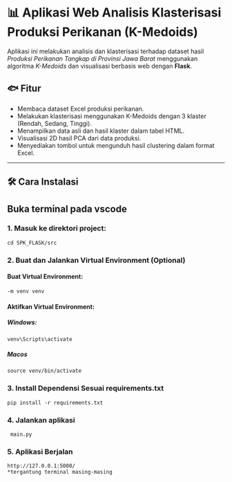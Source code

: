 # 📊 Aplikasi Web Analisis Klasterisasi Produksi Perikanan (K-Medoids)

Aplikasi ini melakukan analisis dan klasterisasi terhadap dataset hasil _Produksi Perikanan Tangkap di Provinsi Jawa Barat_ menggunakan algoritma _K-Medoids_ dan visualisasi berbasis web dengan **Flask**.

## 🐟 Fitur

- Membaca dataset Excel produksi perikanan.
- Melakukan klasterisasi menggunakan K-Medoids dengan 3 klaster (Rendah, Sedang, Tinggi).
- Menampilkan data asli dan hasil klaster dalam tabel HTML.
- Visualisasi 2D hasil PCA dari data produksi.
- Menyediakan tombol untuk mengunduh hasil clustering dalam format Excel.

---

## 🛠️ Cara Instalasi

## Buka terminal pada vscode

### 1. Masuk ke direktori project:

    cd SPK_FLASK/src

### 2. Buat dan Jalankan Virtual Environment (Optional)

#### Buat Virtual Environment:

    -m venv venv

#### Aktifkan Virtual Environment:

##### Windows:

    venv\Scripts\activate

##### Macos

    source venv/bin/activate

### 3. Install Dependensi Sesuai requirements.txt

    pip install -r requirements.txt

### 4. Jalankan aplikasi

     main.py

### 5. Aplikasi Berjalan

    http://127.0.0.1:5000/
    *tergantung terminal masing-masing
